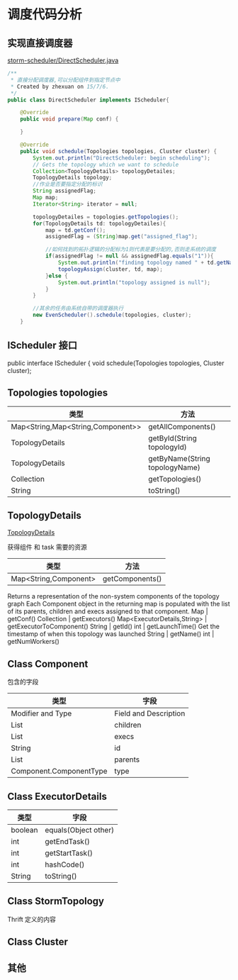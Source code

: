 # 调度代码分析


## 实现直接调度器

[storm-scheduler/DirectScheduler.java](https://github.com/linyiqun/storm-scheduler/blob/master/DirectScheduler.java)


```java
/**
 * 直接分配调度器,可以分配组件到指定节点中
 * Created by zhexuan on 15/7/6.
 */
public class DirectScheduler implements IScheduler{

    @Override
    public void prepare(Map conf) {

    }

    @Override
    public void schedule(Topologies topologies, Cluster cluster) {
        System.out.println("DirectScheduler: begin scheduling");
        // Gets the topology which we want to schedule
        Collection<TopologyDetails> topologyDetailes;
        TopologyDetails topology;
        //作业是否要指定分配的标识
        String assignedFlag;
        Map map;
        Iterator<String> iterator = null;

        topologyDetailes = topologies.getTopologies();
        for(TopologyDetails td: topologyDetailes){
            map = td.getConf();
            assignedFlag = (String)map.get("assigned_flag");

            //如何找到的拓扑逻辑的分配标为1则代表是要分配的,否则走系统的调度
            if(assignedFlag != null && assignedFlag.equals("1")){
                System.out.println("finding topology named " + td.getName());
                topologyAssign(cluster, td, map);
            }else {
                System.out.println("topology assigned is null");
            }
        }

        //其余的任务由系统自带的调度器执行
        new EvenScheduler().schedule(topologies, cluster);
    }
```

## 	IScheduler 接口
public interface IScheduler {
void schedule(Topologies topologies, Cluster cluster);


## Topologies topologies


| 类型 | 方法 |
| ---- | ---- |
Map<String,Map<String,Component>> | getAllComponents() 
TopologyDetails | getById(String topologyId) 
TopologyDetails | getByName(String topologyName) 
Collection<TopologyDetails> | getTopologies() 
String | toString()


## TopologyDetails

[TopologyDetails](http://storm.apache.org/releases/1.0.3/javadocs/org/apache/storm/scheduler/TopologyDetails.html)


获得组件 和 task 需要的资源

| 类型 | 方法 |
| ---- | ---- |
Map<String,Component> | getComponents()
Returns a representation of the non-system components of the topology graph Each Component object in the returning map is populated with the list of its parents, children and execs assigned to that component.
Map | getConf() 
Collection<ExecutorDetails> | getExecutors() 
Map<ExecutorDetails,String> | getExecutorToComponent() 
String | getId() 
int | getLaunchTime()
Get the timestamp of when this topology was launched
String | getName() 
int | getNumWorkers() 


## Class Component


包含的字段

| 类型 | 字段 |
| ---- | ---- |
Modifier and Type | Field and Description
List<String> | children 
List<ExecutorDetails> | execs 
String | id 
List<String> | parents 
Component.ComponentType | type 


## Class ExecutorDetails

| 类型 | 字段 |
| ---- | ---- |
boolean | equals(Object other) 
int | getEndTask() 
int | getStartTask() 
int | hashCode() 
String | toString() 

## Class StormTopology

Thrift 定义的内容

## Class Cluster



## 其他


```java

```



```java

```


```java

```


```java

```



```java

```